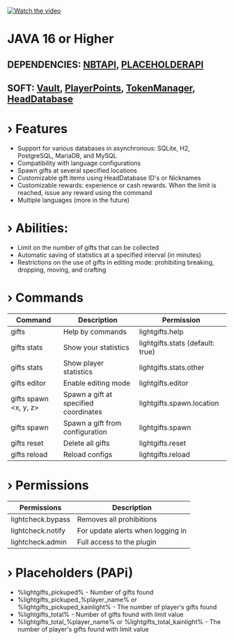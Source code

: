 [![Watch the video](https://img.youtube.com/vi/1zbs7K46cpg/maxresdefault.jpg)](https://youtu.be/1zbs7K46cpg)
# JAVA 16 or Higher
## DEPENDENCIES: [NBTAPI](https://github.com/tr7zw/Item-NBT-API/releases), [PLACEHOLDERAPI](https://github.com/PlaceholderAPI/PlaceholderAPI/releases)
## SOFT: [Vault](https://github.com/MilkBowl/Vault/releases), [PlayerPoints](https://www.spigotmc.org/resources/80745/), [TokenManager](https://github.com/Realizedd/TokenManager/releases), [HeadDatabase](https://www.spigotmc.org/resources/14280/)
# › Features
- Support for various databases in asynchronous: SQLite, H2, PostgreSQL, MariaDB, and MySQL
- Compatibility with language configurations
- Spawn gifts at several specified locations
- Customizable gift items using HeadDatabase ID's or Nicknames
- Customizable rewards: experience or cash rewards. When the limit is reached, issue any reward using the command
- Multiple languages (more in the future)

# › Abilities:
- Limit on the number of gifts that can be collected
- Automatic saving of statistics at a specified interval (in minutes)
- Restrictions on the use of gifts in editing mode: prohibiting breaking, dropping, moving, and crafting

# › Commands
| Command | Description | Permission |
| --- | --- | --- |
| gifts | Help by commands | lightgifts.help
| gifts stats | Show your statistics | lightgifts.stats (default: true)
| gifts stats <player> | Show player statistics | lightgifts.stats.other
| gifts editor | Enable editing mode | lightgifts.editor
| gifts spawn <x, y, z> | Spawn a gift at specified coordinates | lightgifts.spawn.location
| gifts spawn | Spawn a gift from configuration | lightgifts.spawn
| gifts reset | Delete all gifts | lightgifts.reset
| gifts reload | Reload configs | lightgifts.reload
  
# › Permissions
| Permissions | Description
| --- | --- |
| lightcheck.bypass | Removes all prohibitions
| lightcheck.notify | For update alerts when logging in
| lightcheck.admin | Full access to the plugin
  
# › Placeholders (PAPi)
- %lightgifts_pickuped% - Number of gifts found
- %lightgifts_pickuped_%player_name% or %lightgifts_pickuped_kainlight% - The number of player's gifts found
- %lightgifts_total% - Number of gifts found with limit value
- %lightgifts_total_%player_name% or %lightgifts_total_kainlight% - The number of player's gifts found with limit value
